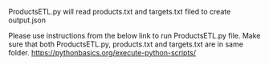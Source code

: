 ProductsETL.py will read products.txt and targets.txt filed to create output.json

Please use instructions from the below link to run ProductsETL.py file. Make sure that both ProductsETL.py, products.txt and targets.txt are in same folder. 
https://pythonbasics.org/execute-python-scripts/
